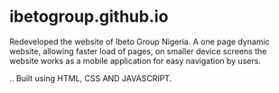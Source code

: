 # ibetogroup.github.io

Redeveloped the website of Ibeto Group Nigeria.
A one page dynamic website, allowing faster load of pages, on smaller device screens the website works as a mobile application for easy navigation by users.

.. Built using HTML, CSS AND JAVASCRIPT.
